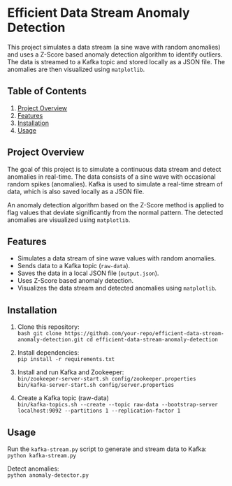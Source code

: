 # Efficient Data Stream Anomaly Detection

This project simulates a data stream (a sine wave with random anomalies) and uses a Z-Score based anomaly detection algorithm to identify outliers. The data is streamed to a Kafka topic and stored locally as a JSON file. The anomalies are then visualized using `matplotlib`.

## Table of Contents
1. [Project Overview](#project-overview)
2. [Features](#features)
3. [Installation](#installation)
4. [Usage](#usage)

## Project Overview

The goal of this project is to simulate a continuous data stream and detect anomalies in real-time. The data consists of a sine wave with occasional random spikes (anomalies). Kafka is used to simulate a real-time stream of data, which is also saved locally as a JSON file.

An anomaly detection algorithm based on the Z-Score method is applied to flag values that deviate significantly from the normal pattern. The detected anomalies are visualized using `matplotlib`.

## Features

- Simulates a data stream of sine wave values with random anomalies.
- Sends data to a Kafka topic (`raw-data`).
- Saves the data in a local JSON file (`output.json`).
- Uses Z-Score based anomaly detection.
- Visualizes the data stream and detected anomalies using `matplotlib`.

## Installation

1. Clone this repository:  
   ```bash git clone https://github.com/your-repo/efficient-data-stream-anomaly-detection.git cd efficient-data-stream-anomaly-detection```

2.  Install dependencies:  
```pip install -r requirements.txt```

3. Install and run Kafka and Zookeeper:  
```bin/zookeeper-server-start.sh config/zookeeper.properties```  
```bin/kafka-server-start.sh config/server.properties```

4. Create a Kafka topic (raw-data)  
```bin/kafka-topics.sh --create --topic raw-data --bootstrap-server localhost:9092 --partitions 1 --replication-factor 1```

## Usage
Run the `kafka-stream.py` script to generate and stream data to Kafka:  
```python kafka-stream.py```


Detect anomalies:  
`python anomaly-detector.py`
